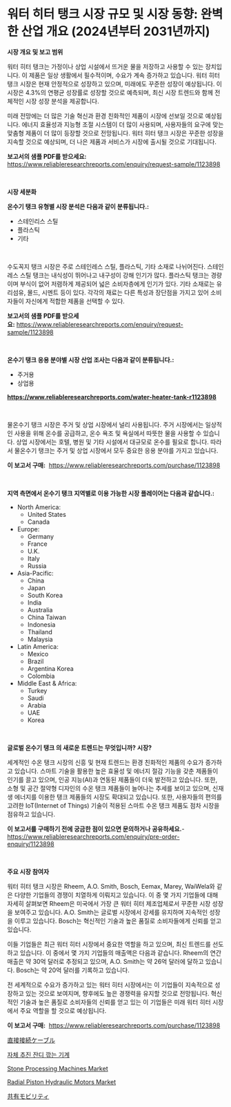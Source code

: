 <p><h1>워터 히터 탱크 시장 규모 및 시장 동향: 완벽한 산업 개요 (2024년부터 2031년까지)</h1></p><p><strong>시장 개요 및 보고 범위</strong></p>
<p><p>워터 히터 탱크는 가정이나 상업 시설에서 뜨거운 물을 저장하고 사용할 수 있는 장치입니다. 이 제품은 일상 생활에서 필수적이며, 수요가 계속 증가하고 있습니다. 워터 히터 탱크 시장은 현재 안정적으로 성장하고 있으며, 미래에도 꾸준한 성장이 예상됩니다. 이 시장은 4.3%의 연평균 성장률로 성장할 것으로 예측되며, 최신 시장 트렌드와 함께 전체적인 시장 성장 분석을 제공합니다.</p><p>미래 전망에는 더 많은 기술 혁신과 환경 친화적인 제품이 시장에 선보일 것으로 예상됩니다. 에너지 효율성과 지능형 조절 시스템이 더 많이 사용되며, 사용자들의 요구에 맞는 맞춤형 제품이 더 많이 등장할 것으로 전망됩니다. 워터 히터 탱크 시장은 꾸준한 성장을 지속할 것으로 예상되며, 더 나은 제품과 서비스가 시장에 출시될 것으로 기대됩니다.</p></p>
<p><strong>보고서의 샘플 PDF를 받으세요:</strong> <a href="https://www.reliableresearchreports.com/enquiry/request-sample/1123898">https://www.reliableresearchreports.com/enquiry/request-sample/1123898</a></p>
<p>&nbsp;</p>
<p><strong>시장 세분화</strong></p>
<p><strong>온수기 탱크 유형별 시장 분석은 다음과 같이 분류됩니다.:</strong></p>
<p><ul><li>스테인리스 스틸</li><li>플라스틱</li><li>기타</li></ul></p>
<p>&nbsp;</p>
<p><p>수도꼭지 탱크 시장은 주로 스테인레스 스틸, 플라스틱, 기타 소재로 나뉘어진다. 스테인레스 스틸 탱크는 내식성이 뛰어나고 내구성이 강해 인기가 많다. 플라스틱 탱크는 경량이며 부식이 없어 저렴하게 제공되어 넓은 소비자층에게 인기가 있다. 기타 소재로는 유리섬유, 몰드, 시멘트 등이 있다. 각각의 재료는 다른 특성과 장단점을 가지고 있어 소비자들이 자신에게 적합한 제품을 선택할 수 있다.</p></p>
<p><strong>보고서의 샘플 PDF를 받으세요:</strong>&nbsp;<a href="https://www.reliableresearchreports.com/enquiry/request-sample/1123898">https://www.reliableresearchreports.com/enquiry/request-sample/1123898</a></p>
<p>&nbsp;</p>
<p><strong> 온수기 탱크 응용 분야별 시장 산업 조사는 다음과 같이 분류됩니다.:</strong></p>
<p><ul><li>주거용</li><li>상업용</li></ul></p>
<p><strong><a href="https://www.reliableresearchreports.com/water-heater-tank-r1123898">https://www.reliableresearchreports.com/water-heater-tank-r1123898</a></strong></p>
<p>&nbsp;</p>
<p><p>물온수기 탱크 시장은 주거 및 상업 시장에서 널리 사용됩니다. 주거 시장에서는 일상적인 사용을 위해 온수를 공급하고, 온수 욕조 및 욕실에서 따뜻한 물을 사용할 수 있습니다. 상업 시장에서는 호텔, 병원 및 기타 시설에서 대규모로 온수를 필요로 합니다. 따라서 물온수기 탱크는 주거 및 상업 시장에서 모두 중요한 응용 분야를 가지고 있습니다.</p></p>
<p><strong>이 보고서 구매:</strong>&nbsp; <a href="https://www.reliableresearchreports.com/purchase/1123898">https://www.reliableresearchreports.com/purchase/1123898</a></p>
<p>&nbsp;</p>
<p><strong>지역 측면에서 온수기 탱크 지역별로 이용 가능한 시장 플레이어는 다음과 같습니다.:</strong></p>
<p><ul>
    <li>
        North America:
        <ul>
            <li>United States</li>
            <li>Canada</li>
        </ul>
    </li>
    <li>
        Europe:
        <ul>
            <li>Germany</li>
            <li>France</li>
            <li>U.K.</li>
            <li>Italy</li>
            <li>Russia</li>
        </ul>
    </li>
    <li>
        Asia-Pacific:
        <ul>
            <li>China</li>
            <li>Japan</li>
            <li>South Korea</li>
            <li>India</li>
            <li>Australia</li>
            <li>China Taiwan</li>
            <li>Indonesia</li>
            <li>Thailand</li>
            <li>Malaysia</li>
        </ul>
    </li>
    <li>
        Latin America:
        <ul>
            <li>Mexico</li>
            <li>Brazil</li>
            <li>Argentina Korea</li>
            <li>Colombia</li>
        </ul>
    </li>
    <li>
        Middle East & Africa:
        <ul>
            <li>Turkey</li>
            <li>Saudi</li>
            <li>Arabia</li>
            <li>UAE</li>
            <li>Korea</li>
        </ul>
    </li>
    </ul></p>
<p>&nbsp;</p>
<p><strong>글로벌 온수기 탱크 의 새로운 트렌드는 무엇입니까? 시장?</strong></p>
<p><p>세계적인 수온 탱크 시장의 신흥 및 현재 트렌드는 환경 친화적인 제품의 수요가 증가하고 있습니다. 스마트 기술을 활용한 높은 효율성 및 에너지 절감 기능을 갖춘 제품들이 인기를 끌고 있으며, 인공 지능(AI)과 연동된 제품들이 더욱 발전하고 있습니다. 또한, 소형 및 공간 절약형 디자인의 수온 탱크 제품들이 늘어나는 추세를 보이고 있으며, 신재생 에너지를 이용한 탱크 제품들의 시장도 확대되고 있습니다. 또한, 사용자들의 편의를 고려한 IoT(Internet of Things) 기술이 적용된 스마트 수온 탱크 제품도 점차 시장을 점유하고 있습니다.</p></p>
<p><strong>이 보고서를 구매하기 전에 궁금한 점이 있으면 문의하거나 공유하세요.</strong>- <a href="https://www.reliableresearchreports.com/enquiry/pre-order-enquiry/1123898">https://www.reliableresearchreports.com/enquiry/pre-order-enquiry/1123898</a></p>
<p>&nbsp;</p>
<p><strong>주요 시장 참여자</strong></p>
<p><p>워터 히터 탱크 시장은 Rheem, A.O. Smith, Bosch, Eemax, Marey, WaiWela와 같은 다양한 기업들의 경쟁이 치열하게 이뤄지고 있습니다. 이 중 몇 가지 기업들에 대해 자세히 살펴보면 Rheem은 미국에서 가장 큰 워터 히터 제조업체로서 꾸준한 시장 성장을 보여주고 있습니다. A.O. Smith는 글로벌 시장에서 강세를 유지하며 지속적인 성장을 이루고 있습니다. Bosch는 혁신적인 기술과 높은 품질로 소비자들에게 신뢰를 얻고 있습니다.</p><p>이들 기업들은 최근 워터 히터 시장에서 중요한 역할을 하고 있으며, 최신 트렌드를 선도하고 있습니다. 이 중에서 몇 가지 기업들의 매출액은 다음과 같습니다. Rheem의 연간 매출은 약 30억 달러로 추정되고 있으며, A.O. Smith는 약 26억 달러에 달하고 있습니다. Bosch는 약 20억 달러를 기록하고 있습니다.</p><p>전 세계적으로 수요가 증가하고 있는 워터 히터 시장에서는 이 기업들이 지속적으로 성장하고 있는 것으로 보여지며, 향후에도 높은 경쟁력을 유지할 것으로 전망됩니다. 혁신적인 기술과 높은 품질로 소비자들의 신뢰를 얻고 있는 이 기업들은 미래 워터 히터 시장에서 주요 역할을 할 것으로 예상됩니다.</p></p>
<p><strong>이 보고서 구매:</strong>&nbsp;&nbsp;<a href="https://www.reliableresearchreports.com/purchase/1123898">https://www.reliableresearchreports.com/purchase/1123898</a></p>
<p><p><a href="https://github.com/ReganWisoky2023/Market-Research-Report-List-1/blob/main/676768426448.md">直接接続ケーブル</a></p><p><a href="https://github.com/fernandotryO5lson96765/Market-Research-Report-List-1/blob/main/255695824538.md">자체 추진 잔디 깎는 기계</a></p><p><a href="https://github.com/Glendatilghmankmgz0rbhwpy/Market-Research-Report-List-2/blob/main/stone-processing-machines-market.md">Stone Processing Machines Market</a></p><p><a href="https://github.com/dx0328/Market-Research-Report-List-2/blob/main/radial-piston-hydraulic-motors-market.md">Radial Piston Hydraulic Motors Market</a></p><p><a href="https://github.com/mreklxf44233/Market-Research-Report-List-1/blob/main/618410926449.md">共有モビリティ</a></p></p>